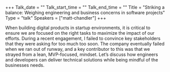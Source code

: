+++
Talk_date = ""
Talk_start_time = ""
Talk_end_time = ""
Title = "Striking a balance: Weighing engineering and business concerns in software projects"
Type = "talk"
Speakers = ["matt-chandler"]
+++

When building digital products in startup environments, it is critical to ensure we are focused on the right tasks to maximize the impact of our efforts. During a recent engagement, I failed to convince key stakeholders that they were asking for too much too soon. The company eventually failed when we ran out of runway, and a key contributor to this was that we strayed from a lean, MVP-focused, mindset. Let’s discuss how engineers and developers can deliver technical solutions while being mindful of the businesses needs.